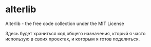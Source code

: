 # alterlib
Alterlib - the free code collection under the MIT License

Здесь будет храниться код общего назначения, кторый я часто использую в своих проектах, и которым я готов поделиться.
